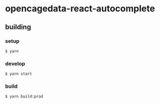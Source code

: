 # opencagedata-react-autocomplete


## building

### setup

    $ yarn

### develop

    $ yarn start

### build

    $ yarn build:prod
